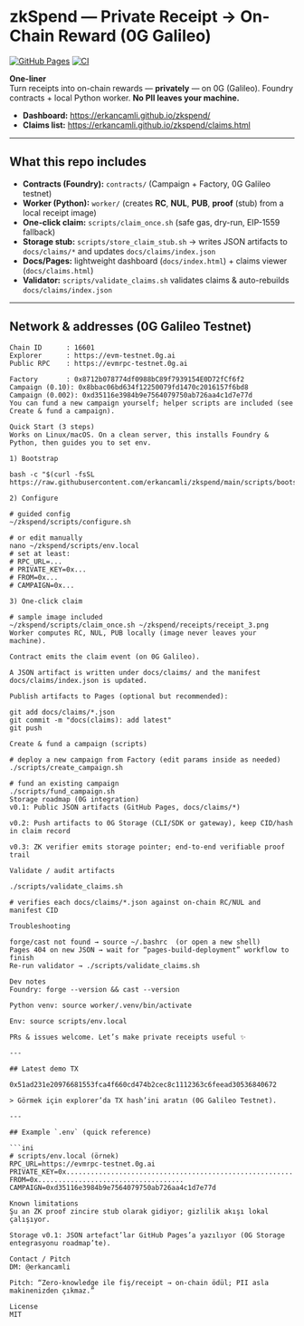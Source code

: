# zkSpend — Private Receipt → On-Chain Reward (0G Galileo)

[![GitHub Pages](https://img.shields.io/badge/demo-live-0G%20Galileo)](https://erkancamli.github.io/zkspend/)
[![CI](https://github.com/erkancamli/zkspend/actions/workflows/pages/pages-build-deployment/badge.svg)](../../actions)

**One-liner**  
Turn receipts into on-chain rewards — **privately** — on 0G (Galileo). Foundry contracts + local Python worker. **No PII leaves your machine.**

- **Dashboard:** https://erkancamli.github.io/zkspend/
- **Claims list:** https://erkancamli.github.io/zkspend/claims.html

---

## What this repo includes

- **Contracts (Foundry):** `contracts/` (Campaign + Factory, 0G Galileo testnet)
- **Worker (Python):** `worker/` (creates **RC**, **NUL**, **PUB**, **proof** (stub) from a local receipt image)
- **One-click claim:** `scripts/claim_once.sh` (safe gas, dry-run, EIP-1559 fallback)
- **Storage stub:** `scripts/store_claim_stub.sh` → writes JSON artifacts to `docs/claims/*` and updates `docs/claims/index.json`
- **Docs/Pages:** lightweight dashboard (`docs/index.html`) + claims viewer (`docs/claims.html`)
- **Validator:** `scripts/validate_claims.sh` validates claims & auto-rebuilds `docs/claims/index.json`

---

## Network & addresses (0G Galileo Testnet)

```text
Chain ID      : 16601
Explorer      : https://evm-testnet.0g.ai
Public RPC    : https://evmrpc-testnet.0g.ai

Factory       : 0x8712b078774df0988bC89f7939154E0D72fCf6f2
Campaign (0.10): 0x8bbac06bd634f12250079fd1470c2016157f6bd8
Campaign (0.002): 0xd35116e3984b9e7564079750ab726aa4c1d7e77d
You can fund a new campaign yourself; helper scripts are included (see Create & fund a campaign).

Quick Start (3 steps)
Works on Linux/macOS. On a clean server, this installs Foundry & Python, then guides you to set env.

1) Bootstrap

bash -c "$(curl -fsSL https://raw.githubusercontent.com/erkancamli/zkspend/main/scripts/bootstrap.sh)"

2) Configure

# guided config
~/zkspend/scripts/configure.sh

# or edit manually
nano ~/zkspend/scripts/env.local
# set at least:
# RPC_URL=...
# PRIVATE_KEY=0x...
# FROM=0x...
# CAMPAIGN=0x...

3) One-click claim

# sample image included
~/zkspend/scripts/claim_once.sh ~/zkspend/receipts/receipt_3.png
Worker computes RC, NUL, PUB locally (image never leaves your machine).

Contract emits the claim event (on 0G Galileo).

A JSON artifact is written under docs/claims/ and the manifest docs/claims/index.json is updated.

Publish artifacts to Pages (optional but recommended):

git add docs/claims/*.json
git commit -m "docs(claims): add latest"
git push

Create & fund a campaign (scripts)

# deploy a new campaign from Factory (edit params inside as needed)
./scripts/create_campaign.sh

# fund an existing campaign
./scripts/fund_campaign.sh
Storage roadmap (0G integration)
v0.1: Public JSON artifacts (GitHub Pages, docs/claims/*)

v0.2: Push artifacts to 0G Storage (CLI/SDK or gateway), keep CID/hash in claim record

v0.3: ZK verifier emits storage pointer; end-to-end verifiable proof trail

Validate / audit artifacts

./scripts/validate_claims.sh

# verifies each docs/claims/*.json against on-chain RC/NUL and manifest CID

Troubleshooting

forge/cast not found → source ~/.bashrc  (or open a new shell)
Pages 404 on new JSON → wait for “pages-build-deployment” workflow to finish
Re-run validator → ./scripts/validate_claims.sh

Dev notes
Foundry: forge --version && cast --version

Python venv: source worker/.venv/bin/activate

Env: source scripts/env.local

PRs & issues welcome. Let’s make private receipts useful ✨

---

## Latest demo TX

0x51ad231e20976681553fca4f660cd474b2cec8c1112363c6feead30536840672

> Görmek için explorer’da TX hash’ini aratın (0G Galileo Testnet).

---

## Example `.env` (quick reference)

```ini
# scripts/env.local (örnek)
RPC_URL=https://evmrpc-testnet.0g.ai
PRIVATE_KEY=0x........................................................
FROM=0x....................................
CAMPAIGN=0xd35116e3984b9e7564079750ab726aa4c1d7e77d

Known limitations
Şu an ZK proof zincire stub olarak gidiyor; gizlilik akışı lokal çalışıyor.

Storage v0.1: JSON artefact’lar GitHub Pages’a yazılıyor (0G Storage entegrasyonu roadmap’te).

Contact / Pitch
DM: @erkancamli

Pitch: “Zero-knowledge ile fiş/receipt → on-chain ödül; PII asla makinenizden çıkmaz.”

License
MIT
